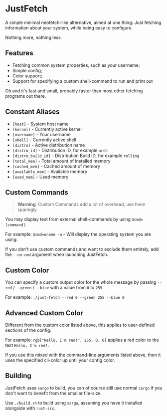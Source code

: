 # JustFetch
A simple minimal neofetch-like alternative, aimed at one thing: Just fetching information about your system, while being easy to configure.

Nothing more, nothing less.

## Features
- Fetching common system properties, such as your username;
- Simple config;
- Color support;
- Support for specifying a custom shell-command to run and print out

Oh and it's fast and small, probably faster than most other fetching programs out there.

## Constant Aliases
- `[host]` - System host name
- `[kernel]` - Currently active kernel
- `[username]` - Your username
- `[shell]` - Currently active shell
- `[distro]` - Active distribution name
- `[distro_id]` - Distribution ID, for example `arch`
- `[distro_build_id]` - Distribution Build ID, for example `rolling`
- `[total_mem]` - Total amount of installed memory
- `[cached_mem]` - Cached amount of memory
- `[available_mem]` - Available memory
- `[used_mem]` - Used memory

## Custom Commands
> **Warning**:
> Custom Commands add a lot of overhead, use them sparingly.

You may display text from external shell-commands by using `$cmd=[command]`.

For example: `$cmd=uname -o` - Will display the operating system you are using.

If you don't use custom commands and want to exclude them entirely, add the `--no-cmd` argument when launching JustFetch.

## Custom Color
You can specify a custom output color for the whole message by passing `--red` / `--green` / `--blue` with a value from `0` to `255`.

For example: `./just-fetch --red 0 --green 255 --blue 0`
## Advanced Custom Color
Different from the custom color listed above, this applies to user-defined sections of the config.

For example: `rgb["Hello, I'm red!", 255, 0, 0]` applies a red color to the text `Hello, I'm red!`.

If you use this mixed with the command-line arguments listed above, then it uses the specified cli-color up until your config color.

## Building
JustFetch uses `xargo` to build, you can of course still use normal `cargo` if you don't want to benefit from the smaller file-size.

Use `./build.sh` to build using `xargo`, assuming you have it installed alongside with `rust-src`.
